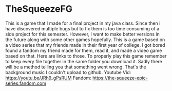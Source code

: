 # TheSqueezeFG
This is a game that I made for a final project in my java class. Since then i have discovered multiple bugs but to fix them is too time consuming of a side project for this semester. However, I want to make better versions in the future along with some other games hopefully. This is a game based on a video series that my friends made in their first year of college. I got bored found a fandom my friend made for them, read it, and made a video game based on that. Here are links to those. To properly play this game remember to keep every file together in the same folder you download it. Sadly there will be a method telling you that something went wrong. That's the background music I couldn't upload to github.
Youtube Vid: https://youtu.be/JRh9_gPsRUM
Fandom: https://the-squeeze-epic-series.fandom.com

